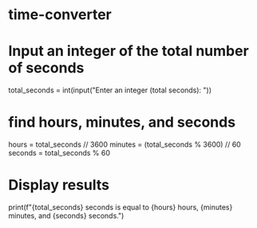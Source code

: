 # time-converter
  # Input an integer of the total number of seconds
total_seconds = int(input("Enter an integer (total seconds): "))

# find hours, minutes, and seconds
hours = total_seconds // 3600
minutes = (total_seconds % 3600) // 60
seconds = total_seconds % 60

# Display results
print(f"{total_seconds} seconds is equal to {hours} hours, {minutes} minutes, and {seconds} seconds.")
